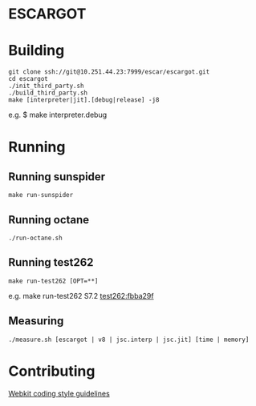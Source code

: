 ESCARGOT
========

# Building

    git clone ssh://git@10.251.44.23:7999/escar/escargot.git
    cd escargot
    ./init_third_party.sh
    ./build_third_party.sh
    make [interpreter|jit].[debug|release] -j8
e.g. $ make interpreter.debug

# Running

## Running sunspider
    make run-sunspider

## Running octane
    ./run-octane.sh

## Running test262
    make run-test262 [OPT=**]
e.g. make run-test262 S7.2
[test262:fbba29f](https://github.com/tc39/test262)

## Measuring
    ./measure.sh [escargot | v8 | jsc.interp | jsc.jit] [time | memory]

# Contributing

[Webkit coding style guidelines](https://www.webkit.org/coding/coding-style.html)


